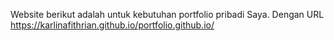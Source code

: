 Website berikut adalah untuk kebutuhan portfolio pribadi Saya. Dengan URL https://karlinafithrian.github.io/portfolio.github.io/

